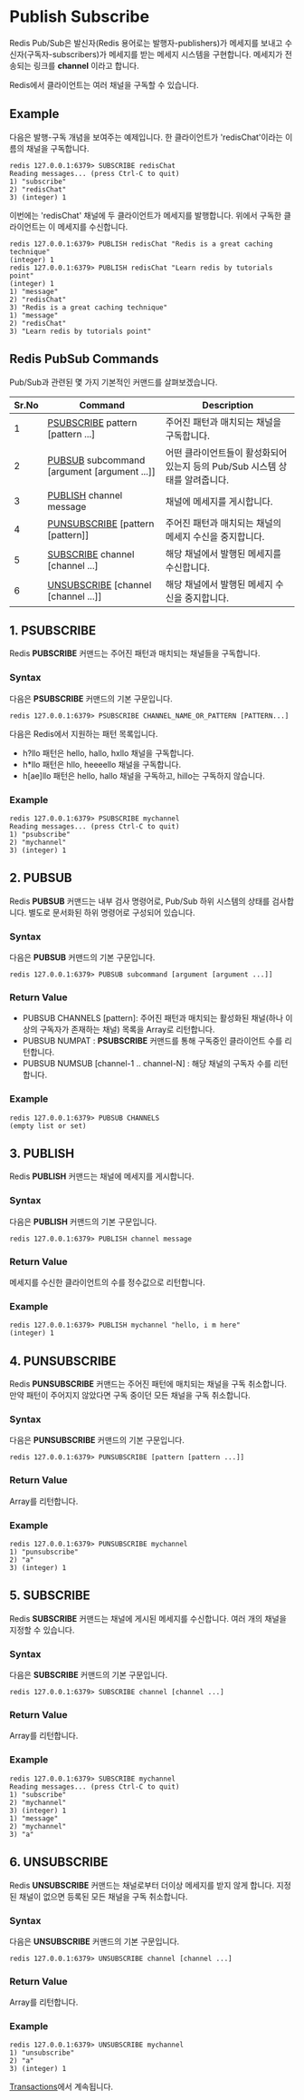 Publish Subscribe
==================
Redis Pub/Sub은 발신자(Redis 용어로는 발행자-publishers)가 메세지를 보내고 수신자(구독자-subscribers)가 메세지를 받는 메세지 시스템을 구현합니다. 메세지가 전송되는 링크를 __channel__ 이라고 합니다. 

Redis에서 클라이언트는 여러 채널을 구독할 수 있습니다.

## Example
다음은 발행-구독 개념을 보여주는 예제입니다. 한 클라이언트가 'redisChat'이라는 이름의 채널을 구독합니다.
```
redis 127.0.0.1:6379> SUBSCRIBE redisChat  
Reading messages... (press Ctrl-C to quit) 
1) "subscribe" 
2) "redisChat" 
3) (integer) 1 
```
이번에는 'redisChat' 채널에 두 클라이언트가 메세지를 발행합니다. 위에서 구독한 클라이언트는 이 메세지를 수신합니다.
```
redis 127.0.0.1:6379> PUBLISH redisChat "Redis is a great caching technique"  
(integer) 1  
redis 127.0.0.1:6379> PUBLISH redisChat "Learn redis by tutorials point"  
(integer) 1   
1) "message" 
2) "redisChat" 
3) "Redis is a great caching technique" 
1) "message" 
2) "redisChat" 
3) "Learn redis by tutorials point" 
```

## Redis PubSub Commands
Pub/Sub과 관련된 몇 가지 기본적인 커맨드를 살펴보겠습니다.

Sr.No | Command | Description
------|---------|-------------
1 | [PSUBSCRIBE](#1-psubscribe) pattern \[pattern ...] | 주어진 패턴과 매치되는 채널을 구독합니다.
2 | [PUBSUB](#2-pubsub) subcommand \[argument \[argument ...]] | 어떤 클라이언트들이 활성화되어 있는지 등의 Pub/Sub 시스템 상태를 알려줍니다. 
3 | [PUBLISH](#3-publish) channel message | 채널에 메세지를 게시합니다.
4 | [PUNSUBSCRIBE](#4-punsubscribe) \[pattern \[pattern]] | 주어진 패턴과 매치되는 채널의 메세지 수신을 중지합니다.
5 | [SUBSCRIBE](#5-subscribe) channel \[channel ...] | 해당 채널에서 발행된 메세지를 수신합니다.
6 | [UNSUBSCRIBE](#6-unsubscribe) \[channel \[channel ...]] | 해당 채널에서 발행된 메세지 수신을 중지합니다.


## 1. PSUBSCRIBE
Redis __PUBSCRIBE__ 커맨드는 주어진 패턴과 매치되는 채널들을 구독합니다.

### Syntax
다음은 __PSUBSCRIBE__ 커맨드의 기본 구문입니다.
```
redis 127.0.0.1:6379> PSUBSCRIBE CHANNEL_NAME_OR_PATTERN [PATTERN...]
```
다음은 Redis에서 지원하는 패턴 목록입니다.
* h?llo 패턴은 hello, hallo, hxllo 채널을 구독합니다.
* h*llo 패턴은 hllo, heeeello 채널을 구독합니다.
* h\[ae]llo 패턴은 hello, hallo 채널을 구독하고, hillo는 구독하지 않습니다. 

### Example
```
redis 127.0.0.1:6379> PSUBSCRIBE mychannel 
Reading messages... (press Ctrl-C to quit) 
1) "psubscribe" 
2) "mychannel" 
3) (integer) 1 
```


## 2. PUBSUB
Redis __PUBSUB__ 커맨드는 내부 검사 명령어로, Pub/Sub 하위 시스템의 상태를 검사합니다. 별도로 문서화된 하위 명령어로 구성되어 있습니다.

### Syntax
다음은 __PUBSUB__ 커맨드의 기본 구문입니다.
```
redis 127.0.0.1:6379> PUBSUB subcommand [argument [argument ...]]
```

### Return Value
* PUBSUB CHANNELS \[pattern]: 주어진 패턴과 매치되는 활성화된 채널(하나 이상의 구독자가 존재하는 채널) 목록을 Array로 리턴합니다.
* PUBSUB NUMPAT : __PSUBSCRIBE__ 커맨드를 통해 구독중인 클라이언트 수를 리턴합니다.
* PUBSUB NUMSUB \[channel-1 .. channel-N] : 해당 채널의 구독자 수를 리턴합니다.

### Example
```
redis 127.0.0.1:6379> PUBSUB CHANNELS 
(empty list or set) 
```

## 3. PUBLISH
Redis __PUBLISH__ 커맨드는 채널에 메세지를 게시합니다.

### Syntax
다음은 __PUBLISH__ 커맨드의 기본 구문입니다.
```
redis 127.0.0.1:6379> PUBLISH channel message
```

### Return Value
메세지를 수신한 클라이언트의 수를 정수값으로 리턴합니다.

### Example
```
redis 127.0.0.1:6379> PUBLISH mychannel "hello, i m here" 
(integer) 1
```

## 4. PUNSUBSCRIBE
Redis __PUNSUBSCRIBE__ 커맨드는 주어진 패턴에 매치되는 채널을 구독 취소합니다. 만약 패턴이 주어지지 않았다면 구독 중이던 모든 채널을 구독 취소합니다. 

### Syntax
다음은 __PUNSUBSCRIBE__ 커맨드의 기본 구문입니다.
```
redis 127.0.0.1:6379> PUNSUBSCRIBE [pattern [pattern ...]] 
```

### Return Value
Array를 리턴합니다.

### Example
```
redis 127.0.0.1:6379> PUNSUBSCRIBE mychannel  
1) "punsubscribe" 
2) "a" 
3) (integer) 1 
```

## 5. SUBSCRIBE
Redis __SUBSCRIBE__ 커맨드는 채널에 게시된 메세지를 수신합니다. 여러 개의 채널을 지정할 수 있습니다.

### Syntax
다음은 __SUBSCRIBE__ 커맨드의 기본 구문입니다.
```
redis 127.0.0.1:6379> SUBSCRIBE channel [channel ...] 
```

### Return Value
Array를 리턴합니다.

### Example
```
redis 127.0.0.1:6379> SUBSCRIBE mychannel  
Reading messages... (press Ctrl-C to quit) 
1) "subscribe" 
2) "mychannel" 
3) (integer) 1 
1) "message" 
2) "mychannel" 
3) "a"
```

## 6. UNSUBSCRIBE
Redis __UNSUBSCRIBE__ 커맨드는 채널로부터 더이상 메세지를 받지 않게 합니다. 지정된 채널이 없으면 등록된 모든 채널을 구독 취소합니다. 

### Syntax
다음은 __UNSUBSCRIBE__ 커맨드의 기본 구문입니다.
```
redis 127.0.0.1:6379> UNSUBSCRIBE channel [channel ...]
```

### Return Value
Array를 리턴합니다.

### Example
```
redis 127.0.0.1:6379> UNSUBSCRIBE mychannel  
1) "unsubscribe" 
2) "a" 
3) (integer) 1
```

[Transactions](./ch15.md)에서 계속됩니다.
